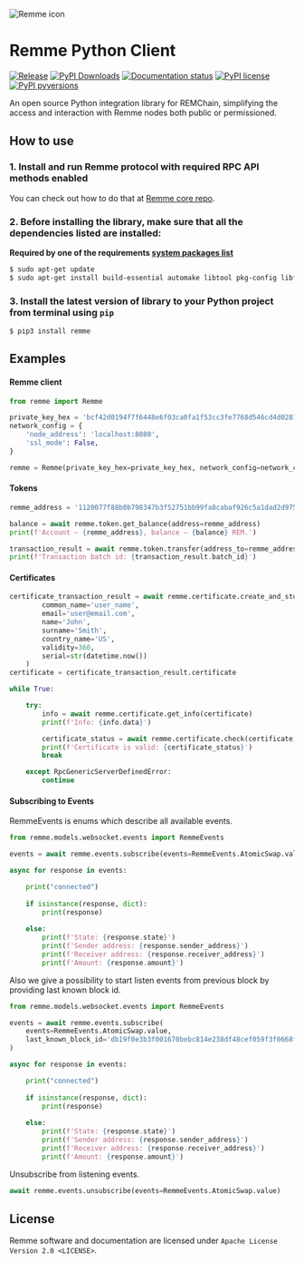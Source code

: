
![Remme icon](https://habrastorage.org/webt/l8/37/ql/l837ql83zzeeoxikv58v5av5jsi.png)

# Remme Python Client

[![Release](https://img.shields.io/github/release/Remmeauth/remme-client-python.svg)](https://github.com/Remmeauth/remme-client-python/releases)
[![PyPI Downloads](https://img.shields.io/pypi/dm/remme.svg)](https://pypi.python.org/pypi/remme)
[![Documentation status](https://readthedocs.org/projects/remme/badge/?version=latest)](http://remme.readthedocs.io/?badge=latest)
[![PyPI license](https://img.shields.io/pypi/l/remme.svg)](https://pypi.python.org/pypi/remme/)
[![PyPI pyversions](https://img.shields.io/pypi/pyversions/remme.svg)](https://pypi.python.org/pypi/remme/)

An open source Python integration library for REMChain, simplifying the access
and interaction with Remme nodes both public or permissioned.

## How to use

### 1. Install and run Remme protocol with required RPC API methods enabled

You can check out how to do that at [Remme core repo](<https://github.com/Remmeauth/remme-core/>).

### 2. Before installing the library, make sure that all the dependencies listed are installed:

**Required by one of the requirements [system packages list](https://github.com/ludbb/secp256k1-py#installation-with-compilation)**

```sh
$ sudo apt-get update
$ sudo apt-get install build-essential automake libtool pkg-config libffi-dev -y
```

### 3. Install the latest version of library to your Python project from terminal using `pip`

```
$ pip3 install remme
```

## Examples

#### Remme client

```python
from remme import Remme

private_key_hex = 'bcf42d0194f7f6448e6f03ca0fa1f53cc3fe7768d546cd4d028144aba654d7aa'
network_config = {
    'node_address': 'localhost:8080',
    'ssl_mode': False,
}

remme = Remme(private_key_hex=private_key_hex, network_config=network_config)
```

#### Tokens

```python
remme_address = '1120077f88b0b798347b3f52751bb99fa8cabaf926c5a1dad2d975d7b966a85b3a9c21'

balance = await remme.token.get_balance(address=remme_address)
print(f'Account — {remme_address}, balance — {balance} REM.')

transaction_result = await remme.token.transfer(address_to=remme_address, amount=10)
print(f'Transaction batch id: {transaction_result.batch_id}')

```

#### Certificates

```python
certificate_transaction_result = await remme.certificate.create_and_store(
        common_name='user_name',
        email='user@email.com',
        name='John',
        surname='Smith',
        country_name='US',
        validity=360,
        serial=str(datetime.now())
    )
certificate = certificate_transaction_result.certificate

while True:

    try:
        info = await remme.certificate.get_info(certificate)
        print(f'Info: {info.data}')

        certificate_status = await remme.certificate.check(certificate)
        print(f'Certificate is valid: {certificate_status}')
        break

    except RpcGenericServerDefinedError:
        continue
```

#### Subscribing to Events

RemmeEvents is enums which describe all available events.

```python
from remme.models.websocket.events import RemmeEvents

events = await remme.events.subscribe(events=RemmeEvents.AtomicSwap.value)

async for response in events:

    print("connected")
    
    if isinstance(response, dict):
        print(response)
    
    else:
        print(f'State: {response.state}')
        print(f'Sender address: {response.sender_address}')
        print(f'Receiver address: {response.receiver_address}')
        print(f'Amount: {response.amount}')

```

Also we give a possibility to start listen events from previous block by providing last known block id.

```python
from remme.models.websocket.events import RemmeEvents

events = await remme.events.subscribe(
    events=RemmeEvents.AtomicSwap.value, 
    last_known_block_id='db19f0e3b3f001670bebc814e238df48cef059f3f0668f57702ba9ff0c4b8ec45c7298f08b4c2fa67602da27a84b3df5dc78ce0f7774b3d3ae094caeeb9cbc82',
)

async for response in events:

    print("connected")
    
    if isinstance(response, dict):
        print(response)
    
    else:
        print(f'State: {response.state}')
        print(f'Sender address: {response.sender_address}')
        print(f'Receiver address: {response.receiver_address}')
        print(f'Amount: {response.amount}')
```

Unsubscribe from listening events.

```python
await remme.events.unsubscribe(events=RemmeEvents.AtomicSwap.value)
```

## License

Remme software and documentation are licensed under `Apache License Version 2.0 <LICENSE>`.
